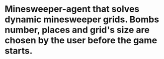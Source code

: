 # Minesweeper-agent that solves dynamic minesweeper grids. Bombs number, places and grid's size are chosen by the user before the game starts.
